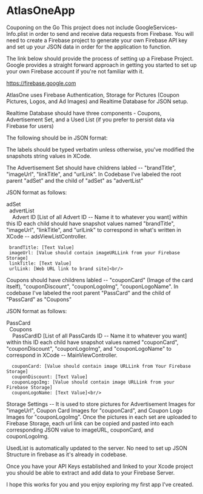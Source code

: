 # AtlasOneApp
Couponing on the Go
This project does not include GoogleServices-Info.plist in order to send and receive data requests from Firebase.
You will need to create a Firebase project to generate your own Firebase API key and set up your JSON data in order for the application to function.

The link below should provide the process of setting up a Firebase Project. Google provides a straight forward approach in getting you started to set up your own Firebase account if you're not familiar with it. 

https://firebase.google.com

AtlasOne uses Firebase Authentication, Storage for Pictures (Coupon Pictures, Logos, and Ad Images) and Realtime Database for JSON setup. 

Realtime Database should have three components - Coupons, Advertisement Set, and a Used List (if you prefer to persist data via Firebase for users)

The following should be in JSON format:

The labels should be typed verbatim unless otherwise, you've modified the snapshots string values in XCode.  

The Advertisement Set should have childrens labled -- "brandTitle", "imageUrl", "linkTitle", and "urlLink". In Codebase I've labeled the root parent "adSet" and the child of "adSet" as "advertList"

JSON format as follows:

adSet<br/>
  &nbsp;&nbsp;advertList<br/>
    &nbsp;&nbsp;&nbsp;&nbsp;Advert ID [List of all Advert ID -- Name it to whatever you want] within this ID each child should have snapshot values named "brandTitle", "imageUrl", "linkTitle", and "urlLink" to correspond in what's written in XCode -- adsViewListController.
     
     brandTitle: [Text Value]
     imageUrl: [Value should contain imageURLLink from your Firebase Storage]
     linkTitle: [Text Value]
     urlLink: [Web URL link to brand site]<br/>

Coupons should have childrens labled -- "couponCard" (Image of the card itself), "couponDiscount", "couponLogoImg", "couponLogoName". In codebase I've labeled the root parent "PassCard" and the child of "PassCard" as "Coupons"

JSON format as follows:

PassCard<br/> 
  &nbsp;&nbsp;Coupons<br/>
    &nbsp;&nbsp;&nbsp;&nbsp;PassCardID [List of all PassCards ID -- Name it to whatever you want] within this ID each child have snapshot values named "couponCard", "couponDiscount", "couponLogoImg", and "couponLogoName" to correspond in XCode -- MainViewController.
      
      couponCard: [Value should contain image URLLink from Your Firebase Storage]
      couponDiscount: [Text Value]
      couponLogoImg: [Value should contain image URLLink from your Firebase Storage]
      couponLogoName: [Text Value]<br/>

Storage Settings -- It is used to store pictures for Advertisement Images for "imageUrl", Coupon Card Images for "couponCard", and Coupon Logo Images for "couponLogoImg". Once the pictures in each set are uploaded to Firebase Storage, each url link can be copied and pasted into each corresponding JSON value to imageURL, couponCard, and couponLogoImg.

UsedList is automatically updated to the server. No need to set up JSON Structure in firebase as it's already in codebase.

Once you have your API Keys established and linked to your Xcode project you should be able to extract and add data to your Firebase Server. 

I hope this works for you and you enjoy exploring my first app I've created.
